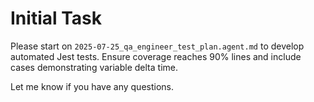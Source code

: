 # Initial Task

Please start on `2025-07-25_qa_engineer_test_plan.agent.md` to develop automated Jest tests.
Ensure coverage reaches 90% lines and include cases demonstrating variable delta time.

Let me know if you have any questions.
